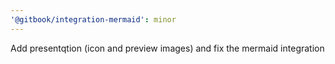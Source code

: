 ```yaml
---
'@gitbook/integration-mermaid': minor
---
```


Add presentqtion (icon and preview images) and fix the mermaid integration
